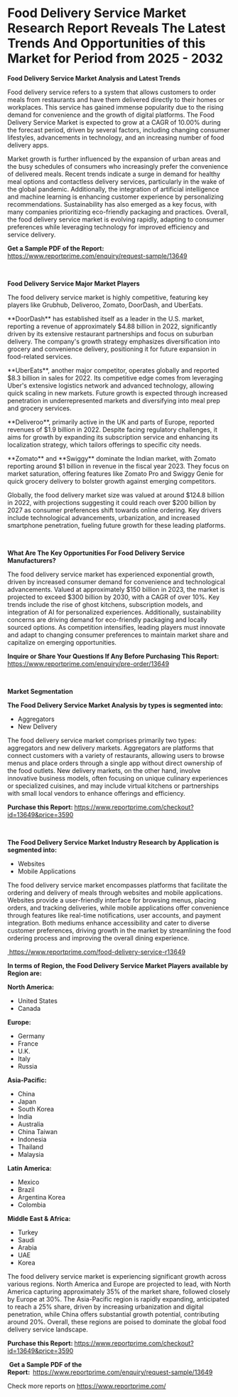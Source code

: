 <p><h1>Food Delivery Service Market Research Report Reveals The Latest Trends And Opportunities of this Market for Period from 2025 - 2032</h1></p><p><strong>Food Delivery Service Market Analysis and Latest Trends</strong></p>
<p><p>Food delivery service refers to a system that allows customers to order meals from restaurants and have them delivered directly to their homes or workplaces. This service has gained immense popularity due to the rising demand for convenience and the growth of digital platforms. The Food Delivery Service Market is expected to grow at a CAGR of 10.00% during the forecast period, driven by several factors, including changing consumer lifestyles, advancements in technology, and an increasing number of food delivery apps.</p><p>Market growth is further influenced by the expansion of urban areas and the busy schedules of consumers who increasingly prefer the convenience of delivered meals. Recent trends indicate a surge in demand for healthy meal options and contactless delivery services, particularly in the wake of the global pandemic. Additionally, the integration of artificial intelligence and machine learning is enhancing customer experience by personalizing recommendations. Sustainability has also emerged as a key focus, with many companies prioritizing eco-friendly packaging and practices. Overall, the food delivery service market is evolving rapidly, adapting to consumer preferences while leveraging technology for improved efficiency and service delivery.</p></p>
<p><strong>Get a Sample PDF of the Report:&nbsp;</strong> <a href="https://www.reportprime.com/enquiry/request-sample/13649?utm_campaign=3571&utm_medium=2&utm_source=Github&utm_content=ia&utm_term=20032025&utm_id=food-delivery-service">https://www.reportprime.com/enquiry/request-sample/13649</a></p>
<p>&nbsp;</p>
<p><strong>Food Delivery Service Major Market Players</strong></p>
<p><p>The food delivery service market is highly competitive, featuring key players like Grubhub, Deliveroo, Zomato, DoorDash, and UberEats. </p><p>**DoorDash** has established itself as a leader in the U.S. market, reporting a revenue of approximately $4.88 billion in 2022, significantly driven by its extensive restaurant partnerships and focus on suburban delivery. The company's growth strategy emphasizes diversification into grocery and convenience delivery, positioning it for future expansion in food-related services.</p><p>**UberEats**, another major competitor, operates globally and reported $8.3 billion in sales for 2022. Its competitive edge comes from leveraging Uber's extensive logistics network and advanced technology, allowing quick scaling in new markets. Future growth is expected through increased penetration in underrepresented markets and diversifying into meal prep and grocery services.</p><p>**Deliveroo**, primarily active in the UK and parts of Europe, reported revenues of $1.9 billion in 2022. Despite facing regulatory challenges, it aims for growth by expanding its subscription service and enhancing its localization strategy, which tailors offerings to specific city needs.</p><p>**Zomato** and **Swiggy** dominate the Indian market, with Zomato reporting around $1 billion in revenue in the fiscal year 2023. They focus on market saturation, offering features like Zomato Pro and Swiggy Genie for quick grocery delivery to bolster growth against emerging competitors.</p><p>Globally, the food delivery market size was valued at around $124.8 billion in 2022, with projections suggesting it could reach over $200 billion by 2027 as consumer preferences shift towards online ordering. Key drivers include technological advancements, urbanization, and increased smartphone penetration, fueling future growth for these leading platforms.</p></p>
<p>&nbsp;</p>
<p><strong>What Are The Key Opportunities For Food Delivery Service Manufacturers?</strong></p>
<p><p>The food delivery service market has experienced exponential growth, driven by increased consumer demand for convenience and technological advancements. Valued at approximately $150 billion in 2023, the market is projected to exceed $300 billion by 2030, with a CAGR of over 10%. Key trends include the rise of ghost kitchens, subscription models, and integration of AI for personalized experiences. Additionally, sustainability concerns are driving demand for eco-friendly packaging and locally sourced options. As competition intensifies, leading players must innovate and adapt to changing consumer preferences to maintain market share and capitalize on emerging opportunities.</p></p>
<p><strong>Inquire or Share Your Questions If Any Before Purchasing This Report:</strong> <a href="https://www.reportprime.com/enquiry/pre-order/13649?utm_campaign=3571&utm_medium=2&utm_source=Github&utm_content=ia&utm_term=20032025&utm_id=food-delivery-service">https://www.reportprime.com/enquiry/pre-order/13649</a></p>
<p>&nbsp;</p>
<p><strong>Market Segmentation</strong></p>
<p><strong>The Food Delivery Service Market Analysis by types is segmented into:</strong></p>
<p><ul><li>Aggregators</li><li>New Delivery</li></ul></p>
<p><p>The food delivery service market comprises primarily two types: aggregators and new delivery markets. Aggregators are platforms that connect customers with a variety of restaurants, allowing users to browse menus and place orders through a single app without direct ownership of the food outlets. New delivery markets, on the other hand, involve innovative business models, often focusing on unique culinary experiences or specialized cuisines, and may include virtual kitchens or partnerships with small local vendors to enhance offerings and efficiency.</p></p>
<p><strong>Purchase this Report:&nbsp;</strong><a href="https://www.reportprime.com/checkout?id=13649&price=3590&utm_campaign=3571&utm_medium=2&utm_source=Github&utm_content=ia&utm_term=20032025&utm_id=food-delivery-service">https://www.reportprime.com/checkout?id=13649&price=3590</a></p>
<p>&nbsp;</p>
<p><strong>The Food Delivery Service Market Industry Research by Application is segmented into:</strong></p>
<p><ul><li>Websites</li><li>Mobile Applications</li></ul></p>
<p><p>The food delivery service market encompasses platforms that facilitate the ordering and delivery of meals through websites and mobile applications. Websites provide a user-friendly interface for browsing menus, placing orders, and tracking deliveries, while mobile applications offer convenience through features like real-time notifications, user accounts, and payment integration. Both mediums enhance accessibility and cater to diverse customer preferences, driving growth in the market by streamlining the food ordering process and improving the overall dining experience.</p></p>
<p><a href="https://www.reportprime.com/food-delivery-service-r13649?utm_campaign=3571&utm_medium=2&utm_source=Github&utm_content=ia&utm_term=20032025&utm_id=food-delivery-service">&nbsp;https://www.reportprime.com/food-delivery-service-r13649</a></p>
<p><strong>In terms of Region, the Food Delivery Service Market Players available by Region are:</strong></p>
<p>
    <p> <strong> North America: </strong>
        <ul>
            <li>United States</li>
            <li>Canada</li>
        </ul>
        </p> 
    <p> <strong> Europe: </strong>
        <ul>
            <li>Germany</li>
            <li>France</li>
            <li>U.K.</li>
            <li>Italy</li>
            <li>Russia</li>
        </ul>
        </p> 
    <p> <strong> Asia-Pacific: </strong>
        <ul>
            <li>China</li>
            <li>Japan</li>
            <li>South Korea</li>
            <li>India</li>
            <li>Australia</li>
            <li>China Taiwan</li>
            <li>Indonesia</li>
            <li>Thailand</li>
            <li>Malaysia</li>
        </ul>
        </p> 
    <p> <strong> Latin America: </strong>
        <ul>
            <li>Mexico</li>
            <li>Brazil</li>
            <li>Argentina Korea</li>
            <li>Colombia</li>
        </ul>
        </p> 
    <p> <strong> Middle East & Africa: </strong>
        <ul>
            <li>Turkey</li>
            <li>Saudi</li>
            <li>Arabia</li>
            <li>UAE</li>
            <li>Korea</li>
        </ul>
    </p>
    </p>
<p><p>The food delivery service market is experiencing significant growth across various regions. North America and Europe are projected to lead, with North America capturing approximately 35% of the market share, followed closely by Europe at 30%. The Asia-Pacific region is rapidly expanding, anticipated to reach a 25% share, driven by increasing urbanization and digital penetration, while China offers substantial growth potential, contributing around 20%. Overall, these regions are poised to dominate the global food delivery service landscape.</p></p>
<p><strong>Purchase this Report: </strong><a href="https://www.reportprime.com/checkout?id=13649&price=3590&utm_campaign=3571&utm_medium=2&utm_source=Github&utm_content=ia&utm_term=20032025&utm_id=food-delivery-service">https://www.reportprime.com/checkout?id=13649&price=3590</a></p>
<p>&nbsp;<strong>Get a Sample PDF of the Report:&nbsp;&nbsp;</strong><a href="https://www.reportprime.com/enquiry/request-sample/13649?utm_campaign=3571&utm_medium=2&utm_source=Github&utm_content=ia&utm_term=20032025&utm_id=food-delivery-service">https://www.reportprime.com/enquiry/request-sample/13649</a></p>
<p><strong></strong></p>
<p>Check more reports on <a href="https://www.reportprime.com/?utm_campaign=3571&utm_medium=2&utm_source=Github&utm_content=ia&utm_term=20032025&utm_id=food-delivery-service">https://www.reportprime.com/</a></p>